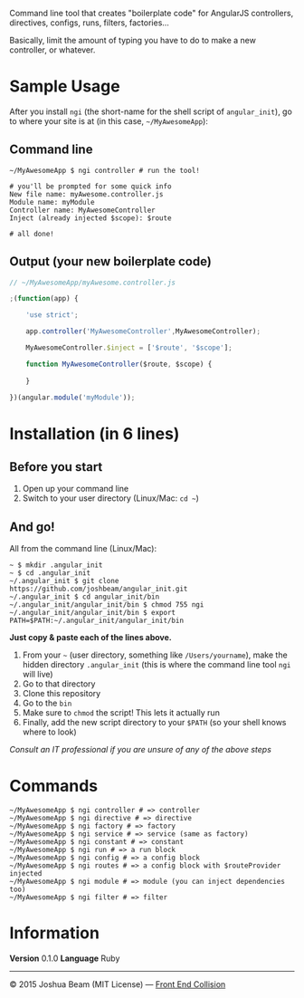 Command line tool that creates "boilerplate code" for AngularJS controllers, directives, configs, runs, filters, factories...

Basically, limit the amount of typing you have to do to make a new controller, or whatever.

# Sample Usage

After you install `ngi` (the short-name for the shell script of `angular_init`), go to where your site is at (in this case, `~/MyAwesomeApp`):

## Command line

```shell
~/MyAwesomeApp $ ngi controller # run the tool!

# you'll be prompted for some quick info
New file name: myAwesome.controller.js
Module name: myModule
Controller name: MyAwesomeController
Inject (already injected $scope): $route

# all done!
```

## Output (your new boilerplate code)

```javascript
// ~/MyAwesomeApp/myAwesome.controller.js

;(function(app) {

	'use strict';

	app.controller('MyAwesomeController',MyAwesomeController);

	MyAwesomeController.$inject = ['$route', '$scope'];

	function MyAwesomeController($route, $scope) {
	
	}

})(angular.module('myModule'));
```

# Installation (in 6 lines)

## Before you start

1. Open up your command line
2. Switch to your user directory (Linux/Mac: `cd ~`)

## And go!

All from the command line (Linux/Mac):

```shell
~ $ mkdir .angular_init
~ $ cd .angular_init
~/.angular_init $ git clone https://github.com/joshbeam/angular_init.git
~/.angular_init $ cd angular_init/bin
~/.angular_init/angular_init/bin $ chmod 755 ngi
~/.angular_init/angular_init/bin $ export PATH=$PATH:~/.angular_init/angular_init/bin
```

**Just copy & paste each of the lines above.**

1. From your `~` (user directory, something like `/Users/yourname`), make the hidden directory `.angular_init` (this is where the command line tool `ngi` will live)
2. Go to that directory
3. Clone this repository
4. Go to the `bin`
4. Make sure to `chmod` the script! This lets it actually run
5. Finally, add the new script directory to your `$PATH` (so your shell knows where to look)

*Consult an IT professional if you are unsure of any of the above steps*

# Commands

```shell
~/MyAwesomeApp $ ngi controller # => controller
~/MyAwesomeApp $ ngi directive # => directive
~/MyAwesomeApp $ ngi factory # => factory
~/MyAwesomeApp $ ngi service # => service (same as factory)
~/MyAwesomeApp $ ngi constant # => constant
~/MyAwesomeApp $ ngi run # => a run block
~/MyAwesomeApp $ ngi config # => a config block
~/MyAwesomeApp $ ngi routes # => a config block with $routeProvider injected
~/MyAwesomeApp $ ngi module # => module (you can inject dependencies too)
~/MyAwesomeApp $ ngi filter # => filter
```

# Information

**Version** 0.1.0
**Language** Ruby

<hr>

&copy; 2015 Joshua Beam (MIT License) &mdash; <a href="http://frontendcollisionblog.com">Front End Collision</a>